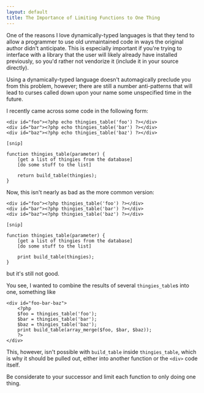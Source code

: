 ```yaml
---
layout: default
title: The Importance of Limiting Functions to One Thing
---
```


One of the reasons I love dynamically-typed languages is that they tend to allow
a programmer to use old unmaintained code in ways the original author didn't
anticipate. This is especially important if you're trying to interface with a
library that the user will likely already have installed previously, so you'd
rather not vendorize it (include it in your source directly).

Using a dynamically-typed language doesn't automagically preclude you from this
problem, however; there are still a number anti-patterns that will lead to
curses called down upon your name some unspecified time in the future.

I recently came across some code in the following form:

	<div id="foo"><?php echo thingies_table('foo') ?></div>
	<div id="bar"><?php echo thingies_table('bar') ?></div>
	<div id="baz"><?php echo thingies_table('baz') ?></div>
	
	[snip]
	
	function thingies_table(parameter) {
		[get a list of thingies from the database]
		[do some stuff to the list]
		
		return build_table(thingies);
	}

Now, this isn't nearly as bad as the more common version:

	<div id="foo"><?php thingies_table('foo') ?></div>
	<div id="bar"><?php thingies_table('bar') ?></div>
	<div id="baz"><?php thingies_table('baz') ?></div>
	
	[snip]
	
	function thingies_table(parameter) {
		[get a list of thingies from the database]
		[do some stuff to the list]
		
		print build_table(thingies);
	}

but it's still not good.

You see, I wanted to combine the results of several `thingies_table`s into one,
something like

	<div id="foo-bar-baz">
		<?php
		$foo = thingies_table('foo');
		$bar = thingies_table('bar');
		$baz = thingies_table('baz');
		print build_table(array_merge($foo, $bar, $baz));
		?>
	</div>

This, however, isn't possible with `build_table` inside `thingies_table`, which
is why it should be pulled out, either into another function or the `<div>` code
itself.

Be considerate to your successor and limit each function to only doing one
thing.
